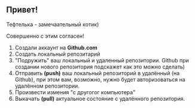 ## Привет!

Тефтелька - замечаательный котик)

Совершенно с этим согласен!

1. Создали аккаунт на **Github.com**
2. Cоздать локальный репозитарий
3. "Подружить" ваш локальный и удаленный репозитории. Github при создании нового репозитория подскажет как это можно сделать)
4. Отправить **(push)** ваш локальный репозиторий в удалённый (на Github), при этом вам, возможно, нужно будет авторизоваться на удалённом репозитории.
5. Произвести измения "с другогог компьютера"
6. Выкачать **(pull)** актуальное состояние с удалённого репозитория.
